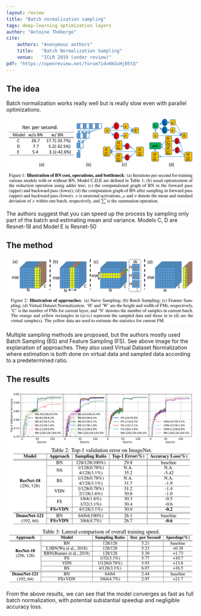 ```yaml
---
layout: review
title: "Batch normalization sampling"
tags: deep-learning optimization layers
author: "Antoine Théberge"
cite:
    authors: "Anonymous authors"
    title:   "Batch Normalization Sampling"
    venue:   "ICLR 2019 (under review)"
pdf: "https://openreview.net/forum?id=HkGsHj05tQ"
---
```


## The idea
Batch normalization works really well but is really slow even with parallel optimizations.

![](/deep-learning/images/batch_normalization_sampling/slow.png)

The authors suggest that you can speed up the process by sampling only part of the batch and estimating mean and variance. Models C, D are Resnet-18 and Model E is Resnet-50

## The method

![](/deep-learning/images/batch_normalization_sampling/sampling.png)

Multiple sampling methods are proposed, but the authors mostly used Batch Sampling (BS) and Feature Sampling (FS). See above image for the explanation of approaches. They also used Virtual Dataset Normalization where estimation is both done on virtual data and sampled data according to a predetermined ratio.

## The results

![](/deep-learning/images/batch_normalization_sampling/converge.png)
![](/deep-learning/images/batch_normalization_sampling/accuracy.png)
![](/deep-learning/images/batch_normalization_sampling/speedup.png)

From the above results, we can see that the model converges as fast as full batch normalization, with potential substantial speedup and negligible accuracy loss.

